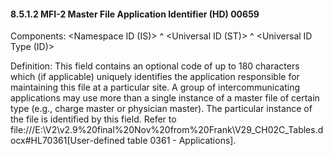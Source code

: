 #### 8.5.1.2 MFI-2 Master File Application Identifier (HD) 00659

Components: &lt;Namespace ID (IS)> ^ &lt;Universal ID (ST)> ^ &lt;Universal ID Type (ID)>

Definition: This field contains an optional code of up to 180 characters which (if applicable) uniquely identifies the application responsible for maintaining this file at a particular site. A group of intercommunicating applications may use more than a single instance of a master file of certain type (e.g., charge master or physician master). The particular instance of the file is identified by this field. Refer to file:///E:\V2\v2.9%20final%20Nov%20from%20Frank\V29_CH02C_Tables.docx#HL70361[User-defined table 0361 - Applications].
